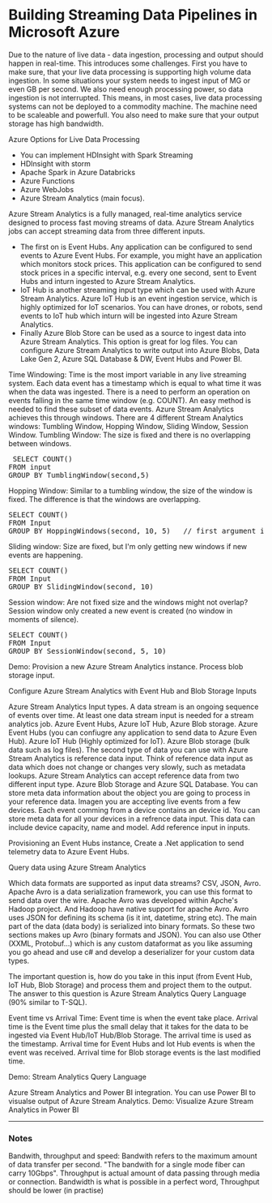 <h1> Building Streaming Data Pipelines in Microsoft Azure </h1>


<p> Due to the nature of live data - data ingestion, processing and output should happen in real-time. This introduces some challenges. First you have to make sure, that your live data processing is supporting
high volume data ingestion. In some situations your system needs to ingest input of MG or even GB per second. We 
also need enough processing power, so data ingestion is not interrupted. This means, in most cases, live data
processing systems can not be deployed to a commodity machine. The machine need to be scaleable and powerfull. You
also need to make sure that your output storage has high bandwidth. </p>

<p> Azure Options for Live Data Processing </p>
<ul> 
  <li> You can implement HDInsight with Spark Streaming </li>
  <li> HDInsight with storm </li>
  <li> Apache Spark in Azure Databricks </li>
  <li> Azure Functions </li>
  <li> Azure WebJobs </li>
  <li> Azure Stream Analytics (main focus). </li> 
</ul>

<p> Azure Stream Analytics is a fully managed, real-time analytics service designed to process fast moving streams
of data. Azure Stream Analytics jobs can accept
streaming data from three different inputs. <ul>
  <li>The first on is Event Hubs. Any application can be configured
to send events to Azure Event Hubs. For example, you might have an application which monitors stock prices.
This application can be configured to send stock prices in a specific interval, e.g. every one second, sent to Event
    Hubs and inturn ingested to Azure Stream Analytics. </li>
  <li> IoT Hub is another streaming input type which can be used with
Azure Stream Analytics. Azure IoT Hub is an event ingestion service, which is highly optimized for IoT scenarios.
You can have drones, or robots, send events to IoT hub which inturn will be ingested into Azure Stream Analytics. </li>
<li> Finally Azure Blob Store can be used as a source to ingest data into Azure Stream Analytics. This option is great
for log files. You can configure Azure Stream Analytics to write output into Azure Blobs, Data Lake Gen 2, Azure SQL
  Database & DW, Event Hubs and Power BI. </li>
  </ul>


<p> Time Windowing: Time is the most import variable in any live streaming system. Each data event has a timestamp
which is equal to what time it was when the data was ingested. There is a need to perform an operation on events 
falling in the same time window (e.g. COUNT). An easy method is needed to find these subset of data events.
Azure Stream Analytics achieves this through windows. There are 4 different Stream Analytics windows: Tumbling
Window, Hopping Window, Sliding Window, Session Window. Tumbling Window: The size is fixed and there is no
overlapping between windows. </p>

<pre> SELECT COUNT()
FROM input
GROUP BY TumblingWindow(second,5) 
</pre>

<p> Hopping Window: Similar to a tumbling window, the size of the window is fixed. The difference is that the
windows are overlapping. 

<pre>
SELECT COUNT()
FROM Input
GROUP BY HoppingWindows(second, 10, 5)   // first argument is unit of time, second is the size of the window, the third is the hopping size (overlaps by 5 seconds)
</pre>

<p> Sliding window: Size are fixed, but I'm only getting new windows if new events are happening. 
<pre>
SELECT COUNT()
FROM Input
GROUP BY SlidingWindow(second, 10)
</pre>


<p> Session window: Are not fixed size and the windows might not overlap? Session window only created a new event is created (no window in moments of silence). </p>
<pre>
SELECT COUNT()
FROM Input
GROUP BY SessionWindow(second, 5, 10)
</pre>

<p> Demo: Provision a new Azure Stream Analytics instance. Process blob storage input. </p>

<p> Configure Azure Stream Analytics with Event Hub and Blob Storage Inputs </p>

<p> Azure Stream Analytics Input types. A data stream is an ongoing sequence of events over time. At least one data stream input is needed for a stream analytics job.
Azure Event Hubs, Azure IoT Hub, Azure Blob storage. Azure Event Hubs (you can confiugre any application to send data to Azure Even Hub). Azure IoT Hub (Highly optimized for IoT).
Azure Blob storage (bulk data such as log files). The second type of data you can use with Azure Stream Analytics is reference data input. Think of reference data input as data which does not
change or changes very slowly, such as metadata lookups. Azure Stream Analytics can accept reference data from two different input type. Azure Blob Storage and Azure SQL Database. You can store
meta data information about the object you are going to process in your reference data. Imagen you are accepting live events from a few devices. Each event comming from a device contains an device id. 
You can store meta data for all your devices in a refrence data input. This data can include device capacity, name and model. Add reference input in inputs. </p>

<p> Provisioning an Event Hubs instance, Create a .Net application to send telemetry data to Azure Event Hubs. </p>


<p> Query data using Azure Stream Analytics </p>

<p> Which data formats are supported as input data streams? CSV, JSON, Avro. Apache Avro is a data serialization framework, you can use this format to send data over the wire. Apache Avro was developed
within Apche's Hadoop project. And Hadoop have native support for apache Avro. Avro uses JSON for defining its schema (is it int, datetime, string etc). The main part of the data (data body) is
serialized into binary formats. So these two sections makes up Avro (binary formats and JSON). You can also use Other (XXML, Protobuf...) which is any custom dataformat as you like assuming you go
ahead and use c# and develop a deserializer for your custom data types. </p>

<p> The important question is, how do you take in this input (from Event Hub, IoT Hub, Blob Storage) and process them and project them to the output. The answer to this question is 
Azure Stream Analytics Query Language (90% similar to T-SQL). </p>

<p> Event time vs Arrival Time: Event time is when the event take place. Arrival time is the Event time plus the small delay that it takes for the data to be ingested via Event Hub/IoT Hub/Blob Storage. The arrival time
is used as the timestamp. Arrival time for Event Hubs and Iot Hub events is when the event was received. Arrival time for Blob storage events is the last modified time. </p> 

<p> Demo: Stream Analytics Query Language </p>

<p> Azure Stream Analytics and Power BI integration. You can use Power BI to visualse output of Azure Stream Analytics. Demo: Visualize Azure Stream Analytics in Power BI </p>




---

<h3> Notes </h3>

<p> Bandwith, throughput and speed: Bandwith refers to the maximum amount of data transfer per second. "The bandwith
for a single mode fiber can carry 10Gbps". Throughput is actual amount of data passing through media or connection.
Bandwidth is what is possible in a perfect word, Throughput should be lower (in practise)
